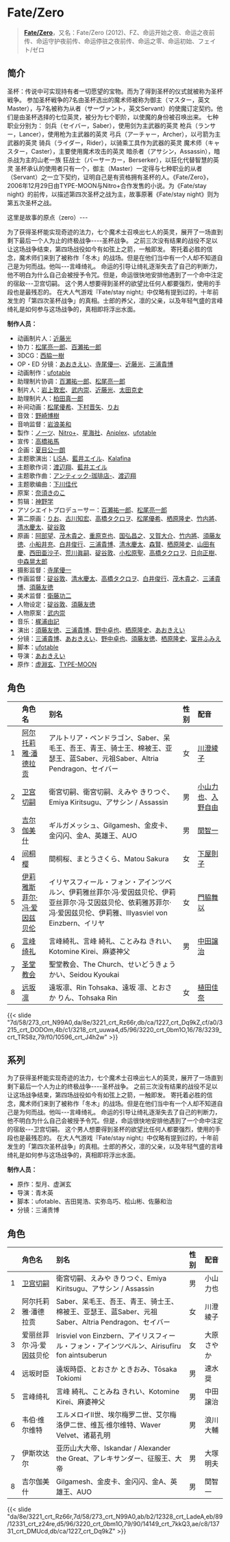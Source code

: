 # Fate/Zero


> <u>**[Fate/Zero](https://bgm.tv/subject/10639)**</u>，又名：Fate/Zero (2012)、FZ、命运开始之夜、命运之夜前传、命运守护夜前传、命运停驻之夜前传、命运之零、命运初始、フェイト/ゼロ

## 简介

圣杯：传说中可实现持有者一切愿望的宝物。而为了得到圣杯的仪式就被称为圣杯戦争。
参加圣杯戦争的7名由圣杯选出的魔术师被称为御主（マスター，英文Master），与7名被称为从者（サーヴァント，英文Servant）的使魔订定契约。他们是由圣杯选择的七位英灵，被分为七个职阶，以使魔的身份被召唤出来。
七种职业分别为：
剑兵（セイバー，Saber），使用剑为主武器的英灵
枪兵（ランサー，Lancer），使用枪为主武器的英灵
弓兵（アーチャー，Archer），以弓箭为主武器的英灵
骑兵（ライダー，Rider），以骑乘工具作为武器的英灵
魔术师（キャスター，Caster），主要使用魔术攻击的英灵
暗杀者（アサシン，Assassin），暗杀战为主的山老一族
狂战士（バーサーカー，Berserker），以狂化代替智慧的英灵
圣杯承认的使用者只有一个，御主（Master）一定得与七种职业的从者（Servant）之一立下契约，证明自己是有资格拥有圣杯的人。《Fate/Zero》，2006年12月29日由TYPE-MOON与Nitro+合作发售的小说。为《Fate/stay night》的前传，以描述第四次圣杯之战为主，故事原著《Fate/stay night》则为第五次圣杯之战。

这里是故事的原点（zero）---

为了获得圣杯能实现奇迹的法力，七个魔术士召唤出七人的英灵，展开了一场直到剩下最后一个人为止的终极战争----圣杯战争。
之前三次没有结果的战役不足以让这场战争结束，第四场战役如今有如弦上之箭，一触即发。
寄托着必胜的信念，魔术师们来到了被称作「冬木」的战场。但是在他们当中有一个人却不知道自己是为何而战。他叫---言峰绮礼。
命运的引导让绮礼逐渐失去了自己的判断力，他不明白为什么自己会被授予令咒。但是，命运很快地安排他遇到了一个命中注定的宿敌---卫宫切嗣。
这个男人想要得到圣杯的欲望比任何人都要强烈，使用的手段也是最残忍的。
在大人气游戏『Fate/stay night』中仅略有提到过的，十年前发生的「第四次圣杯战争」的真相。士郎的养父，凛的父亲，以及年轻气盛的言峰绮礼是如何参与这场战争的，真相即将浮出水面。

**制作人员：**
- 动画制片人：[近藤光](https://bgm.tv/person/1805)
- 协力：[松尾亮一郎](https://bgm.tv/person/54030)、[百瀬祐一郎](https://bgm.tv/person/28208)
- 3DCG：[西脇一樹](https://bgm.tv/person/29678)
- OP・ED 分镜：[あおきえい](https://bgm.tv/person/1828)、[寺尾優一](https://bgm.tv/person/3062)、[近藤光](https://bgm.tv/person/1805)、[三浦貴博](https://bgm.tv/person/12920)
- 动画制作：[ufotable](https://bgm.tv/person/3059)
- 助理制片协调：[百瀬祐一郎](https://bgm.tv/person/28208)、[松尾亮一郎](https://bgm.tv/person/54030)
- 制片人：[岩上敦宏](https://bgm.tv/person/5782)、[武内崇](https://bgm.tv/person/1467)、[近藤光](https://bgm.tv/person/1805)、[太田克史](https://bgm.tv/person/50037)
- 助理制片人：[柏田真一郎](https://bgm.tv/person/12413)
- 补间动画：[松尾優希](https://bgm.tv/person/44845)、[下村晋矢](https://bgm.tv/person/34929)、[りお](https://bgm.tv/person/21310)
- 音效：[野崎博樹](https://bgm.tv/person/28052)
- 音响监督：[岩浪美和](https://bgm.tv/person/231)
- 製作：[ノーツ](https://bgm.tv/person/3348)、[Nitro+](https://bgm.tv/person/1736)、[星海社](https://bgm.tv/person/7412)、[Aniplex](https://bgm.tv/person/645)、[ufotable](https://bgm.tv/person/3059)
- 宣传：[高橋祐馬](https://bgm.tv/person/31685)
- 企画：[夏目公一朗](https://bgm.tv/person/3350)
- 主题歌演出：[LiSA](https://bgm.tv/person/5921)、[藍井エイル](https://bgm.tv/person/7124)、[Kalafina](https://bgm.tv/person/6014)
- 主题歌作词：[渡辺翔](https://bgm.tv/person/7621)、[藍井エイル](https://bgm.tv/person/7124)
- 主题歌作曲：[アンティック-珈琲店-](https://bgm.tv/person/12810)、[渡辺翔](https://bgm.tv/person/7621)
- 主题歌编曲：[下川佳代](https://bgm.tv/person/12264)
- 原案：[奈須きのこ](https://bgm.tv/person/1466)
- 剪辑：[神野学](https://bgm.tv/person/12369)
- アソシエイトプロデューサー：[百瀬祐一郎](https://bgm.tv/person/28208)、[松尾亮一郎](https://bgm.tv/person/54030)
- 第二原画：[りお](https://bgm.tv/person/21310)、[古川知宏](https://bgm.tv/person/12229)、[高橋タクロヲ](https://bgm.tv/person/3346)、[松尾優希](https://bgm.tv/person/44845)、[栖原隆史](https://bgm.tv/person/19122)、[竹内將](https://bgm.tv/person/26551)、[清水慶太](https://bgm.tv/person/12409)、[碇谷敦](https://bgm.tv/person/12343)
- 原画：[阿部望](https://bgm.tv/person/11560)、[茂木貴之](https://bgm.tv/person/12374)、[重原克也](https://bgm.tv/person/19376)、[国弘昌之](https://bgm.tv/person/24370)、[又賀大介](https://bgm.tv/person/12346)、[竹内將](https://bgm.tv/person/26551)、[須藤友徳](https://bgm.tv/person/3139)、[小船井充](https://bgm.tv/person/3347)、[白井俊行](https://bgm.tv/person/26244)、[三浦貴博](https://bgm.tv/person/12920)、[清水慶太](https://bgm.tv/person/12409)、[森賢](https://bgm.tv/person/12707)、[栖原隆史](https://bgm.tv/person/19122)、[山田有慶](https://bgm.tv/person/23124)、[西田亜沙子](https://bgm.tv/person/620)、[荒川眞嗣](https://bgm.tv/person/1798)、[碇谷敦](https://bgm.tv/person/12343)、[小松原聖](https://bgm.tv/person/14438)、[高橋タクロヲ](https://bgm.tv/person/3346)、[日向正樹](https://bgm.tv/person/19948)、[中森晃太郎](https://bgm.tv/person/12886)
- 摄影监督：[寺尾優一](https://bgm.tv/person/3062)
- 作画监督：[碇谷敦](https://bgm.tv/person/12343)、[清水慶太](https://bgm.tv/person/12409)、[高橋タクロヲ](https://bgm.tv/person/3346)、[白井俊行](https://bgm.tv/person/26244)、[茂木貴之](https://bgm.tv/person/12374)、[三浦貴博](https://bgm.tv/person/12920)、[須藤友徳](https://bgm.tv/person/3139)
- 美术监督：[衛藤功二](https://bgm.tv/person/13143)
- 人物设定：[碇谷敦](https://bgm.tv/person/12343)、[須藤友徳](https://bgm.tv/person/3139)
- 人物原案：[武内崇](https://bgm.tv/person/1467)
- 音乐：[梶浦由記](https://bgm.tv/person/1595)
- 演出：[須藤友徳](https://bgm.tv/person/3139)、[三浦貴博](https://bgm.tv/person/12920)、[野中卓也](https://bgm.tv/person/1724)、[栖原隆史](https://bgm.tv/person/19122)、[あおきえい](https://bgm.tv/person/1828)
- 分镜：[三浦貴博](https://bgm.tv/person/12920)、[あおきえい](https://bgm.tv/person/1828)、[野中卓也](https://bgm.tv/person/1724)、[須藤友徳](https://bgm.tv/person/3139)、[栖原隆史](https://bgm.tv/person/19122)、[室井ふみえ](https://bgm.tv/person/1074)
- 脚本：[ufotable](https://bgm.tv/person/3059)
- 导演：[あおきえい](https://bgm.tv/person/1828)
- 原作：[虚淵玄](https://bgm.tv/person/3505)、[TYPE-MOON](https://bgm.tv/person/1465)

## 角色

|     |   角色名   |   别名  | 性别 |  配音  |
|:--- |:------  |:----      |:---  |:--   |
| 1 | [阿尔托莉雅·潘德拉贡](https://bgm.tv/character/273) | アルトリア・ペンドラゴン、Saber、呆毛王、吾王、青王、骑士王、棉被王、亚瑟王、蓝Saber、元祖Saber、Altria Pendragon、セイバー | 女 | [川澄綾子](https://bgm.tv/person/740) |
| 2 | [卫宫切嗣](https://bgm.tv/character/3221) | 衛宮切嗣、衛宮切嗣、えみや きりつぐ、Emiya Kiritsugu、アサシン / Assassin | 男 | [小山力也](https://bgm.tv/person/4130)、[入野自由](https://bgm.tv/person/4258) |
| 3 | [吉尔伽美什](https://bgm.tv/character/1227) | ギルガメッシュ、Gilgamesh、金皮卡、金闪闪、金A、英雄王、AUO | 男 | [関智一](https://bgm.tv/person/3868) |
| 4 | [间桐樱](https://bgm.tv/character/3215) | 間桐桜、まとうさくら、Matou Sakura | 女 | [下屋則子](https://bgm.tv/person/4471) |
| 5 | [伊莉雅斯菲尔·冯·爱因兹贝伦](https://bgm.tv/character/3218) | イリヤスフィール・フォン・アインツベルン、伊莉雅丝菲尔·冯·爱因兹贝伦、伊莉亚丝菲尔·冯·艾因兹贝伦、依莉雅苏菲尔·冯·爱因兹贝伦、伊莉雅、Illyasviel von Einzbern、イリヤ | 女 | [門脇舞以](https://bgm.tv/person/4402) |
| 6 | [言峰绮礼](https://bgm.tv/character/3220) | 言峰綺礼、言峰 綺礼、ことみね きれい、Kotomine Kirei、麻婆神父 | 男 | [中田譲治](https://bgm.tv/person/3971) |
| 7 | [圣堂教会](https://bgm.tv/character/3239) | 聖堂教会、The Church、せいどうきょうかい、Seidou Kyoukai |  |  |
| 8 | [远坂凛](https://bgm.tv/character/10596) | 遠坂凛、Rin Tohsaka、遠坂 凛、とおさか りん、Tohsaka Rin | 女 | [植田佳奈](https://bgm.tv/person/4263) |

{{< slide "7d/58/273_crt_N99A0,da/8e/3221_crt_Rz66r,db/ca/1227_crt_Dq9kZ,cf/a0/3215_crt_DODOm,4b/c1/3218_crt_uuwa4,d5/96/3220_crt_0bm1O,16/78/3239_crt_TRS8z,79/f0/10596_crt_J4h2w" >}}

## 系列
为了获得圣杯能实现奇迹的法力，七个魔术士召唤出七人的英灵，展开了一场直到剩下最后一个人为止的终极战争----圣杯战争。
之前三次没有结果的战役不足以让这场战争结束，第四场战役如今有如弦上之箭，一触即发。
寄托着必胜的信念，魔术师们来到了被称作「冬木」的战场。但是在他们当中有一个人却不知道自己是为何而战。他叫---言峰绮礼。
命运的引导让绮礼逐渐失去了自己的判断力，他不明白为什么自己会被授予令咒。但是，命运很快地安排他遇到了一个命中注定的宿敌---卫宫切嗣。
这个男人想要得到圣杯的欲望比任何人都要强烈，使用的手段也是最残忍的。
在大人气游戏『Fate/stay night』中仅略有提到过的，十年前发生的「第四次圣杯战争」的真相。士郎的养父，凛的父亲，以及年轻气盛的言峰绮礼是如何参与这场战争的，真相即将浮出水面。

**制作人员：**
- 原作：型月、虚渊玄
- 导演：青木英
- 脚本：ufotable、吉田晃浩、实弥岛巧、桧山彬、佐藤和治
- 分镜：三浦贵博

## 角色

|     |   角色名   |   别名  | 性别 |  配音  |
|:--- |:------  |:----      |:---  |:--   |
| 1 |[卫宫切嗣](https://bgm.tv/subject/10639)| 衛宮切嗣、えみや きりつぐ、Emiya Kiritsugu、アサシン / Assassin | 男 | 小山力也 |
| 2 | 阿尔托莉雅·潘德拉贡 | Saber、呆毛王、吾王、青王、骑士王、棉被王、亚瑟王、蓝Saber、元祖Saber、Altria Pendragon、セイバー | 女 | 川澄綾子 |
| 3 | 爱丽丝菲尔·冯·爱因兹贝伦 | Irisviel von Einzbern、アイリスフィール・フォン・アインツベルン、Airisufīru fon aintsuberun | 女 | 大原さやか |
| 4 | 远坂时臣 | 遠坂時臣、とおさか ときおみ、Tōsaka Tokiomi | 男 | 速水奨 |
| 5 | 言峰绮礼 | 言峰 綺礼、ことみね きれい、Kotomine Kirei、麻婆神父 | 男 | 中田譲治 |
| 6 | 韦伯·维尔维特 | エルメロイⅡ世、埃尔梅罗二世、艾尔梅洛伊二世、维瓦·维尔维特、Waver Velvet、诸葛孔明 | 男 | 浪川大輔 |
| 7 | 伊斯坎达尔 | 亚历山大大帝、Iskandar / Alexander the Great、アレキサンダー、征服王、大帝 | 男 | 大塚明夫 |
| 8 | 吉尔伽美什 | Gilgamesh、金皮卡、金闪闪、金A、英雄王、AUO | 男 | 関智一 |

{{< slide "da/8e/3221_crt_Rz66r,7d/58/273_crt_N99A0,ab/b2/12328_crt_LadeA,eb/89/12331_crt_z24re,d5/96/3220_crt_0bm1O,79/90/14149_crt_7kkQ3,ae/c8/13731_crt_DMUcd,db/ca/1227_crt_Dq9kZ" >}}


